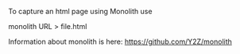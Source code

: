 To capture an html page using Monolith use

monolith URL > file.html

Information about monolith is here:
	https://github.com/Y2Z/monolith


